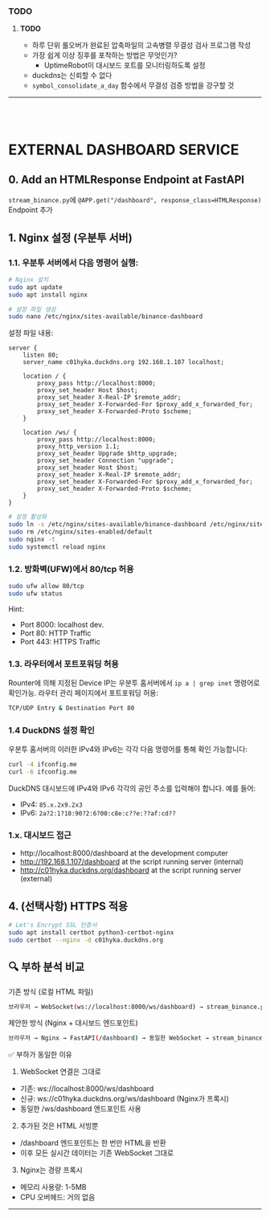### TODO

1. **TODO**

	* 	하루 단위 롤오버가 완료된 압축파일의 고속병렬 무결성 검사 프로그램 작성
	*	가장 쉽게 이상 징후를 포착하는 방법은 무엇인가?
		*	UptimeRobot이 대시보드 포트를 모니터링하도록 설정
	*	duckdns는 신뢰할 수 없다
	*	`symbol_consolidate_a_day` 함수에서 무결성 검증 방법을 강구할 것

---
<br></br>

# EXTERNAL DASHBOARD SERVICE

## 0. Add an HTMLResponse Endpoint at FastAPI
`stream_binance.py`에 
`@APP.get("/dashboard", response_class=HTMLResponse)`
Endpoint 추가

## 1. Nginx 설정 (우분투 서버)

### 1.1. 우분투 서버에서 다음 명령어 실행:

```bash
# Nginx 설치
sudo apt update
sudo apt install nginx

# 설정 파일 생성
sudo nano /etc/nginx/sites-available/binance-dashboard
```

설정 파일 내용:

```nano
server {
	listen 80;
	server_name c01hyka.duckdns.org 192.168.1.107 localhost;

	location / {
		proxy_pass http://localhost:8000;
		proxy_set_header Host $host;
		proxy_set_header X-Real-IP $remote_addr;
		proxy_set_header X-Forwarded-For $proxy_add_x_forwarded_for;
		proxy_set_header X-Forwarded-Proto $scheme;
	}

	location /ws/ {
		proxy_pass http://localhost:8000;
		proxy_http_version 1.1;
		proxy_set_header Upgrade $http_upgrade;
		proxy_set_header Connection "upgrade";
		proxy_set_header Host $host;
		proxy_set_header X-Real-IP $remote_addr;
		proxy_set_header X-Forwarded-For $proxy_add_x_forwarded_for;
		proxy_set_header X-Forwarded-Proto $scheme;
	}
}
```

```bash
# 설정 활성화
sudo ln -s /etc/nginx/sites-available/binance-dashboard /etc/nginx/sites-enabled/
sudo rm /etc/nginx/sites-enabled/default
sudo nginx -t
sudo systemctl reload nginx
```

### 1.2. 방화벽(UFW)에서 80/tcp 허용
```bash
sudo ufw allow 80/tcp
sudo ufw status
```

Hint:  
- Port 8000: localhost dev.
- Port 80:  HTTP Traffic
- Port 443: HTTPS Traffic

### 1.3. 라우터에서 포트포워딩 허용

Rounter에 의해 지정된 Device IP는 우분투 홈서버에서 `ip a | grep inet` 명령어로 확인가능.
라우터 관리 페이지에서 포트포워딩 허용:
```bash
TCP/UDP Entry & Destination Port 80
```

### 1.4 DuckDNS 설정 확인
우분투 홈서버의 이러한 IPv4와 IPv6는 각각 다음 명령어를 통해 확인 가능합니다:
```bash
curl -4 ifconfig.me
curl -6 ifconfig.me
```
DuckDNS 대시보드에 IPv4와 IPv6 각각의 공인 주소를 입력해야 합니다. 예를 들어:
- IPv4: `85.x.2x9.2x3`
- IPv6: `2a?2:1?10:90?2:6?00:c8e:c??e:??af:cd??`

### 1.x. 대시보드 접근
- http://localhost:8000/dashboard		at the development computer
- http://192.168.1.107/dashboard		at the script running server (internal)
- http://c01hyka.duckdns.org/dashboard	at the script running server (external)

## 4. (선택사항) HTTPS 적용
```bash
# Let's Encrypt SSL 인증서
sudo apt install certbot python3-certbot-nginx
sudo certbot --nginx -d c01hyka.duckdns.org
```

## 🔍 부하 분석 비교
기존 방식 (로컬 HTML 파일)
```bash
브라우저 → WebSocket(ws://localhost:8000/ws/dashboard) → stream_binance.py
```
제안한 방식 (Nginx + 대시보드 엔드포인트)

```bash
브라우저 → Nginx → FastAPI(/dashboard) → 동일한 WebSocket → stream_binance.py
```

✅ 부하가 동일한 이유

1. WebSocket 연결은 그대로
- 기존: ws://localhost:8000/ws/dashboard
- 신규: ws://c01hyka.duckdns.org/ws/dashboard (Nginx가 프록시)
- 동일한 /ws/dashboard 엔드포인트 사용

2. 추가된 것은 HTML 서빙뿐
- /dashboard 엔드포인트는 한 번만 HTML을 반환
- 이후 모든 실시간 데이터는 기존 WebSocket 그대로

3. Nginx는 경량 프록시
- 메모리 사용량: 1-5MB
- CPU 오버헤드: 거의 없음

---